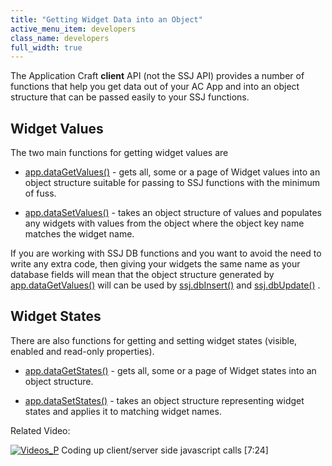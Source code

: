 ```yaml
---
title: "Getting Widget Data into an Object"
active_menu_item: developers
class_name: developers
full_width: true
---
```



The Application Craft **client** API (not the SSJ API) provides a number of functions that help you get data out of your AC App and into an object structure that can be passed easily to your SSJ functions.

## Widget Values

The two main functions for getting widget values are

 - [app.dataGetValues()](/developers/documentation/scripting-apis/client-api/widget-data-state-manipulation/datagetvalues) - gets all, some or a page of Widget values into an object structure suitable for passing to SSJ functions with the minimum of fuss.

 - [app.dataSetValues()](/developers/documentation/scripting-apis/client-api/widget-data-state-manipulation/datasetvalues) - takes an object structure of values and populates any widgets with values from the object where the object key name matches the widget name.

If you are working with SSJ DB functions and you want to avoid the need to write any extra code, then giving your widgets the same name as your database fields will mean that the object structure generated by [app.dataGetValues()](/developers/documentation/scripting-apis/client-api/widget-data-state-manipulation/datagetvalues) will can be used by [ssj.dbInsert()](/developers/documentation/scripting-apis/server-side-api/ssj-object/database/insert) and [ssj.dbUpdate()](/developers/documentation/scripting-apis/server-side-api/ssj-object/database/update) .

## Widget States

There are also functions for getting and setting widget states (visible, enabled and read-only properties).

 - [app.dataGetStates()](/developers/documentation/scripting-apis/client-api/widget-data-state-manipulation/datagetstates) - gets all, some or a page of Widget states into an object structure.

 - [app.dataSetStates()](/developers/documentation/scripting-apis/client-api/widget-data-state-manipulation/datasetstates) - takes an object structure representing widget states and applies it to matching widget names.

Related Video:

[![Videos\_P](/img/docs/videos_p.png)](http://www.youtube.com/v/qY9M8bP9b70?autoplay=1&hd=1&fs=1&showsearch=0&rel=0&) Coding up client/server side javascript calls [7:24]
